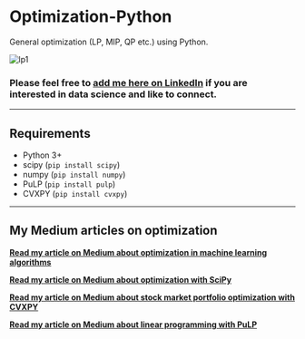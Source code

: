 # Optimization-Python
General optimization (LP, MIP, QP etc.) using Python.

![lp1](https://people.richland.edu/james/lecture/m116/systems/linear.png)

### Please feel free to [add me here on LinkedIn](https://www.linkedin.com/in/tirthajyoti-sarkar-2127aa7/) if you are interested in data science and like to connect.

---

## Requirements

* Python 3+
* scipy (`pip install scipy`)
* numpy (`pip install numpy`)
* PuLP (`pip install pulp`)
* CVXPY (`pip install cvxpy`)

---

## My Medium articles on optimization

**[Read my article on Medium about optimization in machine learning algorithms](https://towardsdatascience.com/a-quick-overview-of-optimization-models-for-machine-learning-and-statistics-38e3a7d13138)**

**[Read my article on Medium about optimization with SciPy](https://towardsdatascience.com/optimization-with-scipy-and-application-ideas-to-machine-learning-81d39c7938b8)**

**[Read my article on Medium about stock market portfolio optimization with CVXPY](https://towardsdatascience.com/optimization-with-python-how-to-make-the-most-amount-of-money-with-the-least-amount-of-risk-1ebebf5b2f29)**

**[Read my article on Medium about linear programming with PuLP](https://towardsdatascience.com/linear-programming-and-discrete-optimization-with-python-using-pulp-449f3c5f6e99)**

